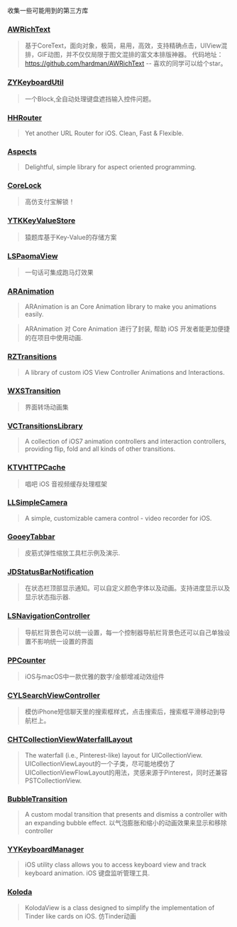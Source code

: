 收集一些可能用到的第三方库

### [AWRichText](https://github.com/hardman/AWRichText)

> 基于CoreText，面向对象，极简，易用，高效，支持精确点击，UIView混排，GIF动图，并不仅仅局限于图文混排的富文本排版神器。
代码地址：https://github.com/hardman/AWRichText -- 喜欢的同学可以给个star。

### [ZYKeyboardUtil](https://github.com/liuzhiyi1992/ZYKeyboardUtil)
> 一个Block,全自动处理键盘遮挡输入控件问题。


### [HHRouter](https://github.com/lightory/HHRouter)
> Yet another URL Router for iOS. Clean, Fast & Flexible.


### [Aspects](https://github.com/steipete/Aspects)
> Delightful, simple library for aspect oriented programming.


### [CoreLock](https://github.com/CharlinFeng/CoreLock)

> 高仿支付宝解锁！


### [YTKKeyValueStore](https://github.com/yuantiku/YTKKeyValueStore)
> 猿题库基于Key-Value的存储方案

### [LSPaomaView](https://github.com/liusen001/LSPaomaView)
> 一句话可集成跑马灯效果


### [ARAnimation](https://github.com/AugustRush/ARAnimation)

>ARAnimation is an Core Animation library to make you animations easily.

>ARAnimation 对 Core Animation 进行了封装, 帮助 iOS 开发者能更加便捷的在项目中使用动画.

### [RZTransitions](https://github.com/Raizlabs/RZTransitions)

> A library of custom iOS View Controller Animations and Interactions.

### [WXSTransition](https://github.com/alanwangmodify/WXSTransition)
> 界面转场动画集

### [VCTransitionsLibrary](https://github.com/ColinEberhardt/VCTransitionsLibrary)

> A collection of iOS7 animation controllers and interaction controllers, providing flip, fold and all kinds of other transitions.
>

### [KTVHTTPCache](https://github.com/ChangbaDevs/KTVHTTPCache)

> 唱吧 iOS 音视频缓存处理框架
>


### [LLSimpleCamera](https://github.com/omergul/LLSimpleCamera)

> A simple, customizable camera control - video recorder for iOS.


### [GooeyTabbar](https://github.com/KittenYang/GooeyTabbar)

> 皮筋式弹性缩放工具栏示例及演示.
>

### [JDStatusBarNotification](https://github.com/calimarkus/JDStatusBarNotification)
> 在状态栏顶部显示通知。可以自定义颜色字体以及动画。支持进度显示以及显示状态指示器.
>

### [LSNavigationController](https://github.com/lsmakethebest/LSNavigationController)
> 导航栏背景色可以统一设置，每一个控制器导航栏背景色还可以自己单独设置不影响统一设置的界面

### [PPCounter](https://github.com/jkpang/PPCounter)
> iOS与macOS中一款优雅的数字/金额增减动效组件

### [CYLSearchViewController](https://github.com/ChenYilong/CYLSearchViewController)
> 模仿iPhone短信聊天里的搜索框样式，点击搜索后，搜索框平滑移动到导航栏上。

### [CHTCollectionViewWaterfallLayout](https://github.com/chiahsien/CHTCollectionViewWaterfallLayout)
> The waterfall (i.e., Pinterest-like) layout for UICollectionView.
> UICollectionViewLayout的一个子类，尽可能地模仿了UICollectionViewFlowLayout的用法，灵感来源于Pinterest，同时还兼容PSTCollectionView.


### [BubbleTransition](https://github.com/andreamazz/BubbleTransition)

> A custom modal transition that presents and dismiss a controller with an expanding bubble effect.
> 以气泡膨胀和缩小的动画效果来显示和移除 controller

### [YYKeyboardManager](https://github.com/ibireme/YYKeyboardManager)
> iOS utility class allows you to access keyboard view and track keyboard animation.
> iOS 键盘监听管理工具.

### [Koloda](https://github.com/Yalantis/Koloda)
> KolodaView is a class designed to simplify the implementation of Tinder like cards on iOS.
> 仿Tinder动画
